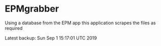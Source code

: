 # EPMgrabber
Using a database from the EPM app this application scrapes the files as required


Latest backup: Sun Sep 1 15:17:01 UTC 2019
